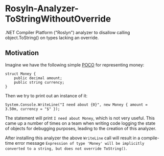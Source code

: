 # Rosyln-Analyzer-ToStringWithoutOverride
.NET Compiler Platform ("Roslyn") analyzer to disallow calling object.ToString() on types lacking an override.

## Motivation

Imagine we have the following simple [POCO](https://en.wikipedia.org/wiki/Plain_Old_CLR_Object) for representing money:

    struct Money {
        public decimal amount;
        public string currency;
    }

Then we try to print out an instance of it:

    System.Console.WriteLine("I need about {0}", new Money { amount = 3.50m, currency = "$" });

The statement will print `I need about Money`, which is not very useful. This came up a number of times on a team when writing code logging the state of objects for debugging purposes, leading to the creation of this analyzer.

After installing this analyzer the above `WriteLine` call will result in a compile-time error message `Expression of type 'Money' will be implicitly converted to a string, but does not override ToString()`.
